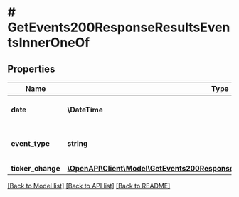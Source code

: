 # # GetEvents200ResponseResultsEventsInnerOneOf

## Properties

Name | Type | Description | Notes
------------ | ------------- | ------------- | -------------
**date** | **\DateTime** | The date the event took place |
**event_type** | **string** | The type of historical event for the asset |
**ticker_change** | [**\OpenAPI\Client\Model\GetEvents200ResponseResultsEventsInnerOneOfTickerChange**](GetEvents200ResponseResultsEventsInnerOneOfTickerChange.md) |  | [optional]

[[Back to Model list]](../../README.md#models) [[Back to API list]](../../README.md#endpoints) [[Back to README]](../../README.md)

